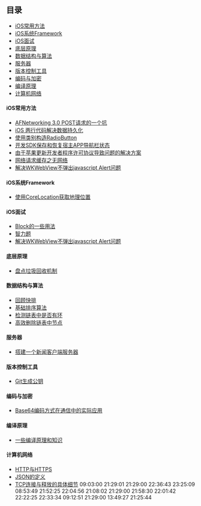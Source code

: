 ## 目录
- [iOS常用方法](#iOS常用方法)
- [iOS系统Framework](#iOS系统Framework)
- [iOS面试](#iOS面试)
- [底层原理](#底层原理)
- [数据结构与算法](#数据结构与算法)
- [服务器](#服务器)
- [版本控制工具](#版本控制工具)
- [编码与加密](#编码与加密)
- [编译原理](#编译原理)
- [计算机网络](#计算机网络)



#### iOS常用方法
- [AFNetworking 3.0 POST请求的一个坑](https://github.com/wanghanfeng/iOS_Tip/blob/master/iOS%E5%B8%B8%E7%94%A8%E6%96%B9%E6%B3%95/AFNetworking%203.0%20POST%E8%AF%B7%E6%B1%82%E7%9A%84%E4%B8%80%E4%B8%AA%E5%9D%91.md)
- [iOS 两行代码解决数据持久化](https://github.com/wanghanfeng/iOS_Tip/blob/master/iOS%E5%B8%B8%E7%94%A8%E6%96%B9%E6%B3%95/iOS%20%E4%B8%A4%E8%A1%8C%E4%BB%A3%E7%A0%81%E8%A7%A3%E5%86%B3%E6%95%B0%E6%8D%AE%E6%8C%81%E4%B9%85%E5%8C%96.md)
- [使用类别构造RadioButton](https://github.com/wanghanfeng/iOS_Tip/blob/master/iOS%E5%B8%B8%E7%94%A8%E6%96%B9%E6%B3%95/%E4%BD%BF%E7%94%A8%E7%B1%BB%E5%88%AB%E6%9E%84%E9%80%A0RadioButton.md)
- [开发SDK保存和恢复宿主APP导航栏状态](https://github.com/wanghanfeng/iOS_Tip/blob/master/iOS%E5%B8%B8%E7%94%A8%E6%96%B9%E6%B3%95/%E5%BC%80%E5%8F%91SDK%E4%BF%9D%E5%AD%98%E5%92%8C%E6%81%A2%E5%A4%8D%E5%AE%BF%E4%B8%BBAPP%E5%AF%BC%E8%88%AA%E6%A0%8F%E7%8A%B6%E6%80%81.md)
- [由于苹果更新开发者程序许可协议导致问题的解决方案](https://github.com/wanghanfeng/iOS_Tip/blob/master/iOS%E5%B8%B8%E7%94%A8%E6%96%B9%E6%B3%95/%E7%94%B1%E4%BA%8E%E8%8B%B9%E6%9E%9C%E6%9B%B4%E6%96%B0%E5%BC%80%E5%8F%91%E8%80%85%E7%A8%8B%E5%BA%8F%E8%AE%B8%E5%8F%AF%E5%8D%8F%E8%AE%AE%E5%AF%BC%E8%87%B4%E9%97%AE%E9%A2%98%E7%9A%84%E8%A7%A3%E5%86%B3%E6%96%B9%E6%A1%88.md)
- [网络请求缓存之无网络](https://github.com/wanghanfeng/iOS_Tip/blob/master/iOS%E5%B8%B8%E7%94%A8%E6%96%B9%E6%B3%95/%E7%BD%91%E7%BB%9C%E8%AF%B7%E6%B1%82%E7%BC%93%E5%AD%98%E4%B9%8B%E6%97%A0%E7%BD%91%E7%BB%9C.md)
- [解决WKWebView不弹出javascript Alert问题](https://github.com/wanghanfeng/iOS_Tip/blob/master/iOS%E5%B8%B8%E7%94%A8%E6%96%B9%E6%B3%95/%E8%A7%A3%E5%86%B3WKWebView%E4%B8%8D%E5%BC%B9%E5%87%BAjavascript%20Alert%E9%97%AE%E9%A2%98.md)


#### iOS系统Framework
- [使用CoreLocation获取地理位置](https://github.com/wanghanfeng/iOS_Tip/blob/master/iOS%E7%B3%BB%E7%BB%9FFramework/%E4%BD%BF%E7%94%A8CoreLocation%E8%8E%B7%E5%8F%96%E5%9C%B0%E7%90%86%E4%BD%8D%E7%BD%AE.md)


#### iOS面试
- [Block的一些用法](https://github.com/wanghanfeng/iOS_Tip/blob/master/iOS%E9%9D%A2%E8%AF%95/Block%E7%9A%84%E4%B8%80%E4%BA%9B%E7%94%A8%E6%B3%95.md)
- [智力题](https://github.com/wanghanfeng/iOS_Tip/blob/master/iOS%E9%9D%A2%E8%AF%95/%E6%99%BA%E5%8A%9B%E9%A2%98.md)
- [解决WKWebView不弹出javascript Alert问题](https://github.com/wanghanfeng/iOS_Tip/blob/master/iOS%E9%9D%A2%E8%AF%95/%E8%A7%A3%E5%86%B3WKWebView%E4%B8%8D%E5%BC%B9%E5%87%BAjavascript%20Alert%E9%97%AE%E9%A2%98.md)

#### 底层原理
- [盘点垃圾回收机制](https://github.com/wanghanfeng/iOS_Tip/blob/master/%E5%BA%95%E5%B1%82%E5%8E%9F%E7%90%86/%E7%9B%98%E7%82%B9%E5%9E%83%E5%9C%BE%E5%9B%9E%E6%94%B6%E6%9C%BA%E5%88%B6.md)


#### 数据结构与算法
- [回顾快排](https://github.com/wanghanfeng/iOS_Tip/blob/master/%E6%95%B0%E6%8D%AE%E7%BB%93%E6%9E%84%E4%B8%8E%E7%AE%97%E6%B3%95/%E5%9B%9E%E9%A1%BE%E5%BF%AB%E6%8E%92.md)
- [基础排序算法](https://github.com/wanghanfeng/iOS_Tip/blob/master/%E6%95%B0%E6%8D%AE%E7%BB%93%E6%9E%84%E4%B8%8E%E7%AE%97%E6%B3%95/%E5%9F%BA%E7%A1%80%E6%8E%92%E5%BA%8F%E7%AE%97%E6%B3%95.md)
- [检测链表中是否有环](https://github.com/wanghanfeng/iOS_Tip/blob/master/%E6%95%B0%E6%8D%AE%E7%BB%93%E6%9E%84%E4%B8%8E%E7%AE%97%E6%B3%95/%E6%A3%80%E6%B5%8B%E9%93%BE%E8%A1%A8%E4%B8%AD%E6%98%AF%E5%90%A6%E6%9C%89%E7%8E%AF.md)
- [高效删除链表中节点](https://github.com/wanghanfeng/iOS_Tip/blob/master/%E6%95%B0%E6%8D%AE%E7%BB%93%E6%9E%84%E4%B8%8E%E7%AE%97%E6%B3%95/%E9%AB%98%E6%95%88%E5%88%A0%E9%99%A4%E9%93%BE%E8%A1%A8%E4%B8%AD%E8%8A%82%E7%82%B9.md)


#### 服务器
- [搭建一个新闻客户端服务器](https://github.com/wanghanfeng/iOS_Tip/blob/master/%E6%9C%8D%E5%8A%A1%E5%99%A8/%E6%90%AD%E5%BB%BA%E4%B8%80%E4%B8%AA%E6%96%B0%E9%97%BB%E5%AE%A2%E6%88%B7%E7%AB%AF%E6%9C%8D%E5%8A%A1%E5%99%A8.md)

#### 版本控制工具
- [Git生成公钥](https://github.com/wanghanfeng/iOS_Tip/blob/master/%E7%89%88%E6%9C%AC%E6%8E%A7%E5%88%B6%E5%B7%A5%E5%85%B7/git/Git%E7%94%9F%E6%88%90%E5%85%AC%E9%92%A5.md)

#### 编码与加密
- [Base64编码方式在通信中的实际应用](https://github.com/wanghanfeng/iOS_Tip/blob/master/%E7%BC%96%E7%A0%81%E4%B8%8E%E5%8A%A0%E5%AF%86/Base64%E7%BC%96%E7%A0%81%E6%96%B9%E5%BC%8F%E5%9C%A8%E9%80%9A%E4%BF%A1%E4%B8%AD%E7%9A%84%E5%AE%9E%E9%99%85%E5%BA%94%E7%94%A8.md)

#### 编译原理
- [一些编译原理和知识](https://github.com/wanghanfeng/iOS_Tip/blob/master/%E7%BC%96%E8%AF%91%E5%8E%9F%E7%90%86/%E4%B8%80%E4%BA%9B%E7%BC%96%E8%AF%91%E5%8E%9F%E7%90%86%E5%92%8C%E7%9F%A5%E8%AF%86.md)

#### 计算机网络
- [HTTP与HTTPS](https://github.com/wanghanfeng/iOS_Tip/blob/master/%E8%AE%A1%E7%AE%97%E6%9C%BA%E7%BD%91%E7%BB%9C/HTTP%E4%B8%8EHTTPS.md)
- [JSON的定义](https://github.com/wanghanfeng/iOS_Tip/blob/master/%E8%AE%A1%E7%AE%97%E6%9C%BA%E7%BD%91%E7%BB%9C/JSON%E7%9A%84%E5%AE%9A%E4%B9%89.md)
- [TCP连接与释放的具体细节](https://github.com/wanghanfeng/iOS_Tip/blob/master/%E8%AE%A1%E7%AE%97%E6%9C%BA%E7%BD%91%E7%BB%9C/TCP%E8%BF%9E%E6%8E%A5%E4%B8%8E%E9%87%8A%E6%94%BE%E7%9A%84%E5%85%B7%E4%BD%93%E7%BB%86%E8%8A%82.md)
09:03:00
21:29:01
21:29:00
22:36:43
23:25:09
08:53:49
21:52:25
22:04:56
21:08:02
21:29:00
21:58:30
22:01:42
22:22:25
22:33:34
09:12:51
21:29:00
13:49:27
21:25:44
